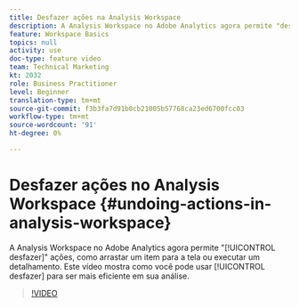 ```yaml
---
title: Desfazer ações na Analysis Workspace
description: A Analysis Workspace no Adobe Analytics agora permite "desfazer" ações, como arrastar um item para a tela ou executar um detalhamento. Este vídeo mostra como você pode usar o comando desfazer para ser mais eficiente na análise.
feature: Workspace Basics
topics: null
activity: use
doc-type: feature video
team: Technical Marketing
kt: 2032
role: Business Practitioner
level: Beginner
translation-type: tm+mt
source-git-commit: f3b3fa7d91b0cb21005b57768ca23ed6700fcc03
workflow-type: tm+mt
source-wordcount: '91'
ht-degree: 0%

---
```



# Desfazer ações no Analysis Workspace {#undoing-actions-in-analysis-workspace}

A Analysis Workspace no Adobe Analytics agora permite &quot;[!UICONTROL desfazer]&quot; ações, como arrastar um item para a tela ou executar um detalhamento. Este vídeo mostra como você pode usar [!UICONTROL desfazer] para ser mais eficiente em sua análise.

>[!VIDEO](https://video.tv.adobe.com/v/23983/?quality=12)
